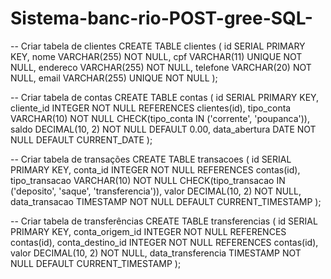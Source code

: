 # Sistema-banc-rio-POST-gree-SQL-
-- Criar tabela de clientes
CREATE TABLE clientes (
  id SERIAL PRIMARY KEY,
  nome VARCHAR(255) NOT NULL,
  cpf VARCHAR(11) UNIQUE NOT NULL,
  endereco VARCHAR(255) NOT NULL,
  telefone VARCHAR(20) NOT NULL,
  email VARCHAR(255) UNIQUE NOT NULL
);

-- Criar tabela de contas
CREATE TABLE contas (
  id SERIAL PRIMARY KEY,
  cliente_id INTEGER NOT NULL REFERENCES clientes(id),
  tipo_conta VARCHAR(10) NOT NULL CHECK(tipo_conta IN ('corrente', 'poupanca')),
  saldo DECIMAL(10, 2) NOT NULL DEFAULT 0.00,
  data_abertura DATE NOT NULL DEFAULT CURRENT_DATE
);

-- Criar tabela de transações
CREATE TABLE transacoes (
  id SERIAL PRIMARY KEY,
  conta_id INTEGER NOT NULL REFERENCES contas(id),
  tipo_transacao VARCHAR(10) NOT NULL CHECK(tipo_transacao IN ('deposito', 'saque', 'transferencia')),
  valor DECIMAL(10, 2) NOT NULL,
  data_transacao TIMESTAMP NOT NULL DEFAULT CURRENT_TIMESTAMP
);

-- Criar tabela de transferências
CREATE TABLE transferencias (
  id SERIAL PRIMARY KEY,
  conta_origem_id INTEGER NOT NULL REFERENCES contas(id),
  conta_destino_id INTEGER NOT NULL REFERENCES contas(id),
  valor DECIMAL(10, 2) NOT NULL,
  data_transferencia TIMESTAMP NOT NULL DEFAULT CURRENT_TIMESTAMP
);
